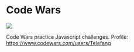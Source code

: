 # Code Wars

<img src="https://www.codewars.com/users/Telefang/badges/micro"></img>

Code Wars practice Javascript challenges.
Profile:
https://www.codewars.com/users/Telefang
